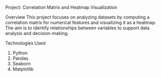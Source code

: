 Project: Correlation Matrix and Heatmap Visualization

Overview
This project focuses on analyzing datasets by computing a correlation matrix for numerical features and visualizing it as a heatmap. The aim is to identify relationships between variables to support data analysis and decision-making.

Technologies Used
1. Python
2. Pandas
3. Seaborn
4. Matplotlib
